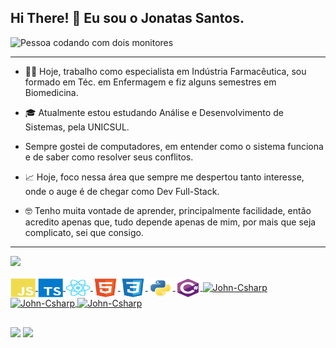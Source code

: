 ## Hi There! 👋 Eu sou o Jonatas Santos.

<img height="300em" src="https://media2.giphy.com/media/v1.Y2lkPTZjMDliOTUyeDV2dW81d2JiZ2Vzb2UzOWs4dzFjajcwOW14OTJua2lrb2N6MWw4eSZlcD12MV9pbnRlcm5hbF9naWZfYnlfaWQmY3Q9Zw/qgQUggAC3Pfv687qPC/giphy.gif" width="100%" alt="Pessoa codando com dois monitores" />

---

* 🧑‍💼 Hoje, trabalho como especialista em Indústria Farmacêutica, sou formado em Téc. em Enfermagem e fiz alguns semestres em Biomedicina.

* 🎓 Atualmente estou estudando Análise e Desenvolvimento de Sistemas, pela UNICSUL.

* Sempre gostei de computadores, em entender como o sistema funciona e de saber como resolver seus conflitos.

* 📈 Hoje, foco nessa área que sempre me despertou tanto interesse, onde o auge é de chegar como Dev Full-Stack.

* 🤓 Tenho muita vontade de aprender, principalmente facilidade, então acredito apenas que, tudo depende apenas de mim, por mais que seja complicato, sei que consigo.

---

 <div>
  <a href="https://[github.com/rafaballerini](https://www.linkedin.com/in/jonatas-silva-santos-994369192/)">
  <img height="180em" src="https://github-readme-stats.vercel.app/api?username=jonatassilvasantos4-source&show_icons=true&theme=dark&include_all_commits=true&count_private=true"/>
</div>

<div style="display: inline_block"><br>
  <img align="center" alt="John-Js" height="30" width="40" src="https://raw.githubusercontent.com/devicons/devicon/master/icons/javascript/javascript-plain.svg">
  <img align="center" alt="John-Ts" height="30" width="40" src="https://raw.githubusercontent.com/devicons/devicon/master/icons/typescript/typescript-plain.svg">
  <img align="center" alt="John-React" height="30" width="40" src="https://raw.githubusercontent.com/devicons/devicon/master/icons/react/react-original.svg">
  <img align="center" alt="John-HTML" height="30" width="40" src="https://raw.githubusercontent.com/devicons/devicon/master/icons/html5/html5-original.svg">
  <img align="center" alt="John-CSS" height="30" width="40" src="https://raw.githubusercontent.com/devicons/devicon/master/icons/css3/css3-original.svg">
  <img align="center" alt="John-Python" height="30" width="40" src="https://raw.githubusercontent.com/devicons/devicon/master/icons/python/python-original.svg">
  <img align="center" alt="John-Csharp" height="30" width="40" src="https://raw.githubusercontent.com/devicons/devicon/master/icons/csharp/csharp-original.svg">
  <img align="center" alt="John-Csharp" height="30" width="40" src="https://cdn.jsdelivr.net/gh/devicons/devicon@latest/icons/java/java-original.svg">
  <img align="center" alt="John-Csharp" height="30" width="40" src="https://cdn.jsdelivr.net/gh/devicons/devicon@latest/icons/mysql/mysql-original.svg">
  <img align="center" alt="John-Csharp" height="30" width="40" src="https://cdn.jsdelivr.net/gh/devicons/devicon@latest/icons/salesforce/salesforce-original.svg" />

##

  <div> 
  <a href="https://www.linkedin.com/in/jonatas-silva-santos-994369192" target="_blank"><img src="https://img.shields.io/badge/-LinkedIn-%230077B5?style=for-the-badge&logo=linkedin&logoColor=white" target="_blank"></a>
  <a href="https://www.instagram.com/johnsnttos" target="_blank"><img src="https://img.shields.io/badge/-Instagram-%23E4405F?style=for-the-badge&logo=instagram&logoColor=white" target="_blank"></a>
 
 
  
 
</div>


  


</div>

